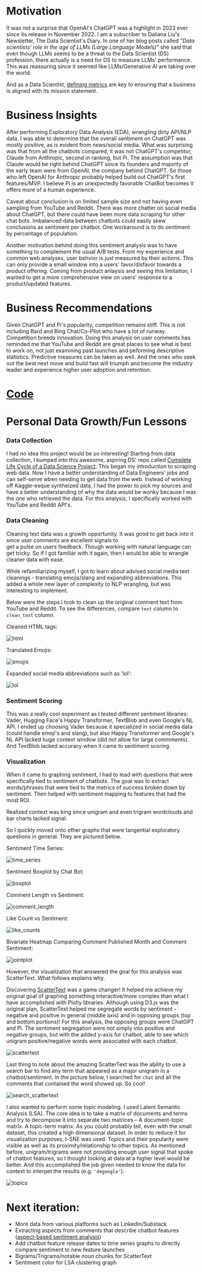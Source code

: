 # Motivation

It was not a surprise that OpenAI's ChatGPT was a highlight in 2023 ever since its release in November 2022. 
I am a subscriber to Daliana Liu's Newsletter, The Data Scientist's Diary. In one of her blog posts called 
_"Data scientists' role in the age of LLMs (Large Language Models)"_ she said that even though LLMs seems to be 
a threat to the Data Scientist (DS) profession, there actually is a need for DS to measure LLMs' performance. 
This was reassuring since it seemed like LLMs/Generative AI are taking over the world.

And as a Data Scientist, [defining metrics](https://data-chef.notion.site/Metric-Overview-fe3202bb07624dde85d2d1d8aee3fc8d) 
are key to ensuring that a business is aligned with its mission statement.

# Business Insights

After performing Exploratory Data Analysis (EDA), wrangling dirty API/NLP data, I was able to determine that
the overall sentiment on ChatGPT was mostly positive, as is evident from news/social media. What was surprising was
that from all the chatbots compared, it was not ChatGPT's competitor, Claude from Anthropic, second in ranking, but Pi. The
assumption was that Claude would be right behind ChatGPT since its founders and majority of the early team were from OpenAI,
the company behind ChatGPT. So those who left OpenAI for Anthropic probably helped build out ChatGPT's first features/MVP. I believe Pi is an unexpectedly
favorable ChatBot becomes it offers more of a human experience. 

Caveat about conclusion is on limited sample size and not having even sampling from YouTube and Reddit. There was more 
chatter on social media about ChatGPT, but there could have been more data scraping for other chat bots. Imbalanced data between chatbots could easily skew conclusions as sentiment per chatbot. One
workaround is to do sentiment by percentage of population. 

Another motivation behind doing this sentiment analysis was to have something to complement the usual A/B tests. From my 
experience and common web analyses, user behvior is just measured by their actions.  This can only provide a small 
window into a users' favor/disfavor towards a product offering. Coming from product anlaysis and seeing this limitation,
I wanted to get a more comprehensive view on users' response to a product/updated features.

# Business Recommendations

Given ChatGPT and Pi's popularity, competition remains stiff. This is not including Bard and Bing Chat/Co-Pilot who have a lot of runway. Competition breeds 
innovation. Doing this analysis on user comments has reminded me that YouTube and Reddit are great places to see what is best to work on, not just examining past 
launches and peforming descriptive statistics. Predictive measures can be taken as well. And the ones who seek out the best next move and build fast
will triumph and become the industry leader and experience higher user adoption and retention.

# [Code](https://github.com/mindyng/2023-Business-Projects/blob/main/sentiment-analysis-on-llm-chatbots.ipynb)

# Personal Data Growth/Fun Lessons

### Data Collection
I had no idea this project would be so interesting! Starting from data collection, I bumped into this awesome, aspiring DS' 
repo called [Complete Life Cycle of a Data Science Project](https://github.com/achuthasubhash/Complete-Life-Cycle-of-a-Data-Science-Project). 
This began my introduction to scraping web data. Now I have a better understanding of Data Engineers' jobs and can self-serve wben needing to 
get data from the web. Instead of working off Kaggle-esque syntheized data, I had the power to pick 
my sources and have a better understanding of why the data would be wonky because I was the one who retrieved the data.
For this analysis, I specifically worked with YouTube and Reddit API's.

### Data Cleaning
Cleaning text data was a growth opportunity. It was good to get back into it since user comments are excellent signals to  
get a pulse on users feedback. Though working with natural language can get tricky. So if I got familiar with it again, then I would be able to 
wrangle cleaner data with ease. 

While refamiliarizing myself, I got to learn about advised social media text cleanings - translating emojis/slang and expanding 
abbreviations. This added a whole new layer of complexity to NLP wrangling, but was interesting to implement. 

Below were the steps I took to clean up the original comment text from YouTube and Reddit. To see the differences, compare `text`
column to `clean_text` column.

Cleaned HTML tags:

![html](/assets/images/html.png)

Translated Emojis:

![emojis](/assets/images/emojis.png)

Expanded social media abbreviations such as 'lol':

![lol](/assets/images/lol_abbreviation.png)

### Sentiment Scoring
This was a really cool experiment as I tested different sentiment libraries: Vader, Hugging Face's Happy Transformer, TextBlob
and even Google's NL API. I ended up choosing Vader because it specialized in social media data (could handle emoji's and
slang), but also Happy Transformer and Google's NL API lacked huge context window (did not allow for large commments). And TextBlob 
lacked accuracy when it came to sentiment scoring.

### Visualization
When it came to graphing sentiment, I had to lead with questions that were specifically tied to sentiment of chatbots. The goal was to extract
words/phrases that were tied to the metrics of success broken down by sentiment. Then helped with sentiment mapping to features 
that had the most ROI.

Realized context was king since unigram and even trigram wordclouds and bar charts lacked signal.

So I quickly moved onto other graphs that were tangential exploratory questions in general. They are pictured below.

Sentiment Time Series:

![time_series](/assets/images/time_series.png)

Sentiment Boxplot by Chat Bot:

![boxplot](/assets/images/sentiment_boxplot.png)

Comment Length vs Sentiment:

![comment_length](/assets/images/comment_length.png)

Like Count vs Sentiment:

![like_counts](/assets/images/like_counts.png)

Bivariate Heatmap Comparing Comment Published Month and Comment Sentiment:

![jointplot](/assets/images/overall_jointplot.png)

However, the visualization that answered the goal for this analysis was ScatterText. What follows explains why.

Discovering [ScatterText](https://github.com/JasonKessler/scattertext/blob/master/README.md) was a game changer! It helped me achieve my original goal of graphing something interactive/more complex
than what I have accomplished with Plotly libraries. Although using D3.js was the original plan, ScatterText helped me segregate words by sentiment - negative and positive in general (middle axis) and in opposing groups (top and bottom portions)! 
For this analysis, the opposing groups were ChatGPT and Pi. The sentiment segregation were not simply into positive and negative groups, but with the added y-axis for chatbot, able to see which unigram positive/negative words were associated
with each chatbot. 

![scattertext](/assets/images/scattertext.png)

Last thing to note about the amazing ScatterText was the ability to use a search bar to find any term that appeared as a major unigram in a chatbot/sentiment. In the picture below, I searched for `chat` and all the comments that contained the word showed up. So cool!

![search_scattertext](/assets/images/search_scattertext.png)

I also wanted to perform some topic modeling. I used Latent Semantic Analysis (LSA). The core idea is to take a matrix of documents and terms and try to decompose it into separate two matrices – A document-topic matrix. A topic-term matrix.
As you could probably tell, even with the small dataset, this created a high dimensional dataset. In order to reduce it for visualization purposes, t-SNE was used. Topics and their popularity were visible as well as its proximity/relationship to other topics. As mentioned before, unigram/trigrams were not providing enough user signal that spoke of chatbot features, so I thought looking at data at a higher level would be better. And this accomplished the job given needed to know the data for context to interpet the results (e.g. `'degoogle'`).

![topics](/assets/images/topic_clustering.png)

# Next iteration:
* More data from various platforms such as LinkedIn/Substack
* Extracting aspects from comments that describe chatbot features ([aspect-based sentiment analysis](https://www.cambridge.org/core/books/abs/sentiment-analysis/aspect-and-entity-extraction/2C82C8F7EEB7FAD9C5922DED60F77E60))
* Add chatbot feature release dates to time series graphs to directly compare sentiment to new feature launches
* Bigrams/Trigrams/notable noun chunks for ScatterText
* Sentiment color for LSA clustering graph

